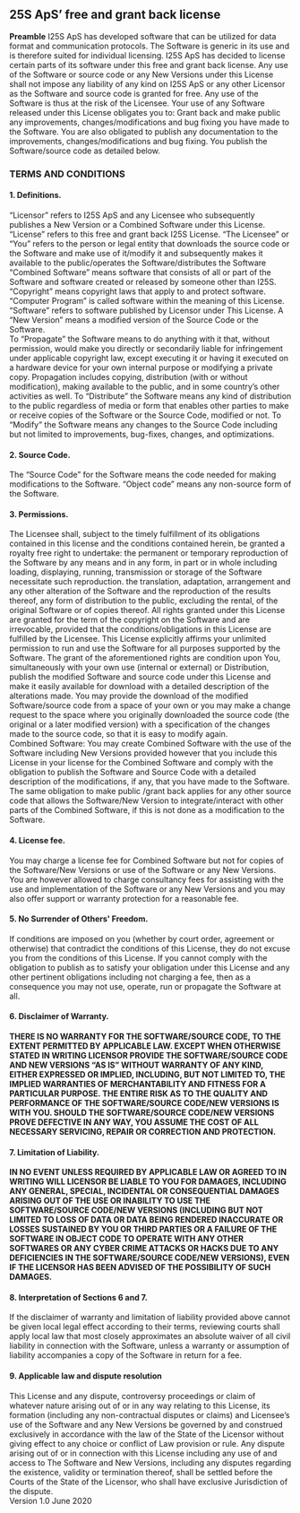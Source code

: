 ## 25S ApS’ free and grant back license

**Preamble**
I25S ApS has developed software that can be utilized for data format and communication protocols. The Software is generic in its use and is therefore suited for individual licensing.
I25S ApS has decided to license certain parts of its software under this free and grant back license.
Any use of the Software or source code or any New Versions under this License shall not impose any liability of any kind on I25S ApS or any other Licensor as the Software and source code is granted for free. Any use of the Software is thus at the risk of the Licensee.
Your use of any Software released under this License obligates you to: Grant back and make public any improvements, changes/modifications and bug fixing you have made to the Software. You are also obligated to publish any documentation to the improvements, changes/modifications and bug fixing. You publish the Software/source code as detailed below.   

### TERMS AND CONDITIONS

#### 1. Definitions.
“Licensor” refers to I25S ApS and any Licensee who subsequently publishes a New Version or a Combined Software under this License.
“License” refers to this free and grant back I25S License.
“The Licensee” or “You” refers to the person or legal entity that downloads the source code or the Software and make use of it/modify it and subsequently makes it available to the public/operates the Software/distributes the Software
“Combined Software” means software that consists of all or part of the Software and software created or released by someone other than I25S.
“Copyright” means copyright laws that apply to and protect software.
“Computer Program” is called software within the meaning of this License.
“Software” refers to software published by Licensor under This License.
A “New Version” means a modified version of the Source Code or the Software.  
To “Propagate” the Software means to do anything with it that, without permission, would make you directly or secondarily liable for infringement under applicable copyright law, except executing it or having it executed on a hardware device for your own internal purpose or modifying a private copy. Propagation includes copying, distribution (with or without modification), making available to the public, and in some country’s other activities as well.
To “Distribute” the Software means any kind of distribution to the public regardless of media or form that enables other parties to make or receive copies of the Software or the Source Code, modified or not.
To “Modify” the Software means any changes to the Source Code including but not limited to improvements, bug-fixes, changes, and optimizations. 

#### 2. Source Code.
The “Source Code” for the Software means the code needed for making modifications to the Software. “Object code” means any non-source form of the Software.

#### 3. Permissions.
The Licensee shall, subject to the timely fulfillment of its obligations contained in this license and the conditions contained herein, be granted a royalty free right to undertake:
the permanent or temporary reproduction of the Software by any means and in any form, in part or in whole including loading, displaying, running, transmission or storage of the Software necessitate such reproduction.
the translation, adaptation, arrangement and any other alteration of the Software and the reproduction of the results thereof,
any form of distribution to the public, excluding the rental, of the original Software or of copies thereof.
All rights granted under this License are granted for the term of the copyright on the Software and are irrevocable, provided that the conditions/obligations in this License are fulfilled by the Licensee.
This License explicitly affirms your unlimited permission to run and use the Software for all purposes supported by the Software.
The grant of the aforementioned rights are condition upon You, simultaneously with your own use (internal or external) or Distribution, publish the modified Software and source code under this License and make it easily available for download with a detailed description of the alterations made.
You may provide the download of the modified Software/source code from a space of your own or you may make a change request to the space where you originally downloaded the source code (the original or a later modified version) with a specification of the changes made to the source code, so that it is easy to modify again.  
Combined Software:
You may create Combined Software with the use of the Software including New Versions provided however that you include this License in your license for the Combined Software and comply with the obligation to publish the Software and Source Code with a detailed description of the modifications, if any, that you have made to the Software.  
The same obligation to make public /grant back applies for any other source code that allows the Software/New Version to integrate/interact with other parts of the Combined Software, if this is not done as a modification to the Software.  

#### 4. License fee.
You may charge a license fee for Combined Software but not for copies of the Software/New Versions or use of the Software or any New Versions. 
You are however allowed to charge consultancy fees for assisting with the use and implementation of the Software or any New Versions and you may also offer support or warranty protection for a reasonable fee.

#### 5. No Surrender of Others' Freedom.
If conditions are imposed on you (whether by court order, agreement or otherwise) that contradict the conditions of this License, they do not excuse you from the conditions of this License. If you cannot comply with the obligation to publish as to satisfy your obligation under this License and any other pertinent obligations including not charging a fee, then as a consequence you may not use, operate, run or propagate the Software at all.

#### 6. Disclaimer of Warranty.
**THERE IS NO WARRANTY FOR THE SOFTWARE/SOURCE CODE, TO THE EXTENT PERMITTED BY APPLICABLE LAW. EXCEPT WHEN OTHERWISE STATED IN WRITING LICENSOR PROVIDE THE SOFTWARE/SOURCE CODE AND NEW VERSIONS “AS IS” WITHOUT WARRANTY OF ANY KIND, EITHER EXPRESSED OR IMPLIED, INCLUDING, BUT NOT LIMITED TO, THE IMPLIED WARRANTIES OF MERCHANTABILITY AND FITNESS FOR A PARTICULAR PURPOSE. THE ENTIRE RISK AS TO THE QUALITY AND PERFORMANCE OF THE SOFTWARE/SOURCE CODE/NEW VERSIONS IS WITH YOU. SHOULD THE SOFTWARE/SOURCE CODE/NEW VERSIONS PROVE DEFECTIVE IN ANY WAY, YOU ASSUME THE COST OF ALL NECESSARY SERVICING, REPAIR OR CORRECTION AND PROTECTION.**

#### 7. Limitation of Liability.
**IN NO EVENT UNLESS REQUIRED BY APPLICABLE LAW OR AGREED TO IN WRITING WILL LICENSOR BE LIABLE TO YOU FOR DAMAGES, INCLUDING ANY GENERAL, SPECIAL, INCIDENTAL OR CONSEQUENTIAL DAMAGES ARISING OUT OF THE USE OR INABILITY TO USE THE SOFTWARE/SOURCE CODE/NEW VERSIONS (INCLUDING BUT NOT LIMITED TO LOSS OF DATA OR DATA BEING RENDERED INACCURATE OR LOSSES SUSTAINED BY YOU OR THIRD PARTIES OR A FAILURE OF THE SOFTWARE IN OBJECT CODE TO OPERATE WITH ANY OTHER SOFTWARES OR ANY CYBER CRIME ATTACKS OR HACKS DUE TO ANY DEFICIENCIES IN THE SOFTWARE/SOURCE CODE/NEW VERSIONS), EVEN IF THE LICENSOR  HAS BEEN ADVISED OF THE POSSIBILITY OF SUCH DAMAGES.**

#### 8. Interpretation of Sections 6 and 7.
If the disclaimer of warranty and limitation of liability provided above cannot be given local legal effect according to their terms, reviewing courts shall apply local law that most closely approximates an absolute waiver of all civil liability in connection with the Software, unless a warranty or assumption of liability accompanies a copy of the Software in return for a fee.

#### 9. Applicable law and dispute resolution
This License and any dispute, controversy proceedings or claim of whatever nature arising out of or in any way relating to this License, its formation (including any non-contractual disputes or claims) and Licensee’s use of the Software and any New Versions be governed by and construed exclusively in accordance with the law of the State of the Licensor without giving effect to any choice or conflict of Law provision or rule.
Any dispute arising out of or in connection with this License including any use of and access to The Software and New Versions, including any disputes regarding the existence, validity or termination thereof, shall be settled before the Courts of the State of the Licensor, who shall have exclusive Jurisdiction of the dispute.  
Version 1.0 June 2020



